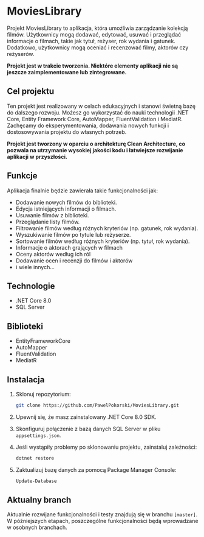 # MoviesLibrary

Projekt MoviesLibrary to aplikacja, która umożliwia zarządzanie kolekcją filmów. Użytkownicy mogą dodawać, edytować, usuwać i przeglądać informacje o filmach, takie jak tytuł, reżyser, rok wydania i gatunek. Dodatkowo, użytkownicy mogą oceniać i recenzować filmy, aktorów czy reżyserów.

**Projekt jest w trakcie tworzenia. Niektóre elementy aplikacji nie są jeszcze zaimplementowane lub zintegrowane.**

## Cel projektu

Ten projekt jest realizowany w celach edukacyjnych i stanowi świetną bazę do dalszego rozwoju. Możesz go wykorzystać do nauki technologii .NET Core, Entity Framework Core, AutoMapper, FluentValidation i MediatR. Zachęcamy do eksperymentowania, dodawania nowych funkcji i dostosowywania projektu do własnych potrzeb.

**Projekt jest tworzony w oparciu o architekturę Clean Architecture, co pozwala na utrzymanie wysokiej jakości kodu i łatwiejsze rozwijanie aplikacji w przyszłości.**

## Funkcje

Aplikacja finalnie będzie zawierała takie funkcjonalności jak:

* Dodawanie nowych filmów do biblioteki.
* Edycja istniejących informacji o filmach.
* Usuwanie filmów z biblioteki.
* Przeglądanie listy filmów.
* Filtrowanie filmów według różnych kryteriów (np. gatunek, rok wydania).
* Wyszukiwanie filmów po tytule lub reżyserze.
* Sortowanie filmów według różnych kryteriów (np. tytuł, rok wydania).
* Informacje o aktorach grających w filmach
* Oceny aktorów według ich ról
* Dodawanie ocen i recenzji do filmów i aktorów
* i wiele innych...

## Technologie

* .NET Core 8.0
* SQL Server

## Biblioteki

* EntityFrameworkCore
* AutoMapper
* FluentValidation
* MediatR

## Instalacja

1.  Sklonuj repozytorium:

    ```bash
    git clone https://github.com/PawelPokorski/MoviesLibrary.git
    ```

2.  Upewnij się, że masz zainstalowany .NET Core 8.0 SDK.
3.  Skonfiguruj połączenie z bazą danych SQL Server w pliku `appsettings.json`.
4.  Jeśli wystąpiły problemy po sklonowaniu projektu, zainstaluj zależności:

    ```bash
    dotnet restore
    ```

5.  Zaktualizuj bazę danych za pomocą Package Manager Console:

    ```bash
    Update-Database
    ```

## Aktualny branch

Aktualnie rozwijane funkcjonalności i testy znajdują się w branchu `[master]`. W późniejszych etapach, poszczególne funkcjonalności będą wprowadzane w osobnych branchach.
